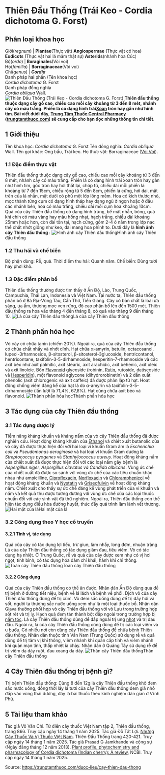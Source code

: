 # Thiên Đầu Thống (Trái Keo - Cordia dichotoma G. Forst)

Phân loại khoa học  
---  
Giới(_regnum_) |  **Plantae**(Thực vật) **Angiospermae** (Thực vật có hoa) **Eudicots** (Thực vật hai lá mầm thật sự) **Asterids**(nhánh hoa Cúc)  
Bộ(_ordo_) | **Boraginales**(Vòi voi)  
Họ(_familia_) | **Borraginaceae**(Vòi voi)  
Chi(_genus_) | **_Cordia_**  
Danh pháp hai phần (Tên khoa học)  
_Cordia dichotoma_ G. Forst  
Danh pháp đồng nghĩa  
_Cordia obliqua_ Wall.  
![Thiên Đầu Thống \(Trái Keo - Cordia dichotoma G. Forst\)](https://trungtamthuoc.com/images/others/thien-dau-thong-7428.jpg)
**Thiên đầu thống thuộc dạng cây gỗ cao, chiều cao mỗi cây khoảng từ 3 đến 8 mét, nhánh cây có màu trắng. Phiến lá có dạng hình trái[Xoan](https://trungtamthuoc.com/duoc-lieu/cay-xoan "Xoan") tròn hay gần như hình tim. Bài viết dưới đây, [Trung Tâm Thuốc Central Pharmacy](https://trungtamthuoc.com/ "Trung Tâm Thuốc Central Pharmacy") ([trungtamthuoc.com](https://trungtamthuoc.com/ "trungtamthuoc.com")) sẽ cung cấp cho bạn đọc những thông tin chi tiết.**
##  1 Giới thiệu
Tên khoa học: _Cordia dichotoma_ G. Forst
Tên đồng nghĩa: _Cordia obliqua_ Wall.
Tên gọi khác: Ong bầu, Trái keo.
Họ thực vật: Borraginaceae ([Vòi Voi](https://trungtamthuoc.com/duoc-lieu/cay-voi-voi "Vòi Voi")).
### 1.1 Đặc điểm thực vật
Thiên đầu thống thuộc dạng cây gỗ cao, chiều cao mỗi cây khoảng từ 3 đến 8 mét, nhánh cây có màu trắng.
Phiến lá có dạng hình trái xoan tròn hay gần như hình tim, gốc tron hay hơi thắt lại, chóp tù, chiều dài mỗi phiến lá khoảng từ 7 đến 15cm, chiều rộng từ 5 đến 8cm, phiến lá cứng, hơi dai, mặt trên của lá nhẵn, mặt dưới có phủ một lớp lông mềm.
Hoa có kích thước nhỏ, mọc thành từng cụm có dạng hình tháp hay dạng ngù ở ngọn hoặc ở đầu các nhánh bên, hoa có màu trắng, chiều dài mỗi cụm hoa khoảng 10cm.
Quả của cây Thiên đầu thống có dạng hình trứng, bề mặt nhẵn, bóng, quả khi chín có màu vàng hay màu hồng nhạt, hạch trắng, chiều dài khoảng 25mm hoặc hơn, còn đài tồn tại, hạch cứng, gồm 2-4 ô nằm trong lớp nạc thể chất nhớt giống như keo, đài mang hoa phình to.
Dưới đây là **hình ảnh cây Thiên đầu thống** :
![Hình ảnh cây Thiên đầu thống](https://trungtamthuoc.com/images/item/thien-dau-thong-0.jpg)Hình ảnh cây Thiên đầu thống
### 1.2 Thu hái và chế biến
Bộ phận dùng: Rễ, quả.
Thời điểm thu hái: Quanh năm.
Chế biến: Dùng tươi hay phơi khô.
### 1.3 Đặc điểm phân bố
Thiên đầu thống thường được tìm thấy ở Ấn Độ, Lào, Trung Quốc, Campuchia, Thái Lan, Indonesia và Việt Nam.
Tại nước ta, Thiên đầu thống phân bố ở Bà Rịa-Vũng Tàu, Cần Thơ, Tiền Giang.
Cây có bản chất là loài ưa sáng, ưa ẩm, thường mọc ven rừng, độ cao phân bố lên đến 1500 mét.
Thiên đầu thống ra hoa vào tháng 4 đến tháng 8, có quả vào tháng 9 đến tháng 10.
![Lá của cây Thiên đầu thống](https://trungtamthuoc.com/images/item/thien-dau-thong-1.jpg)Lá của cây Thiên đầu thống
##  2 Thành phần hóa học
Vỏ cây có chứa tanin (chiếm 20%).
Ngoài ra, quả của cây Thiên đầu thống có chứa chất nhầy và nhớt dính.
Hạt chứa α-amyrin, betulin, octacosanol, lupeol-3rhamnoside, β-sitosterol, β-sitosterol-3glucoside, hentricontanol, hentricontane, taxifolin-3-5-dirhamnoside, hesperitin-7-rhamnoside và các axit béo như axit palmitic, axit stearic, axit arachidic, axit behenic, axit oleic và axit linoleic. Bốn [Flavonoid](https://trungtamthuoc.com/hoat-chat/flavonoid "Flavonoid") glycoside (robinin, [Rutin](https://trungtamthuoc.com/hoat-chat/rutin "Rutin"), rutoside, datiscoside và [Hesperidin](https://trungtamthuoc.com/hoat-chat/hesperidin "Hesperidin")), một flavonoid aglycone (dihydrorobinetin) và 2 dẫn xuất phenolic (axit chlorogenic và axit caffeic) đã được phân lập từ hạt. Hoạt động chống viêm đáng kể của hạt là do α-amyrin và taxifolin-3-5-dirhamnoside (lần lượt là 71,4%, 67,8%). Hạt cũng chứa axit béo và flavonoid.
![Thành phần hóa học](https://trungtamthuoc.com/images/item/thien-dau-thong-2.jpg)Thành phần hóa học
##  3 Tác dụng của cây Thiên đầu thống
### 3.1 Tác dụng dược lý
Tiềm năng kháng khuẩn và kháng nấm của vỏ cây Thiên đầu thống đã được nghiên cứu. Hoạt động kháng khuẩn của [Ethanol](https://trungtamthuoc.com/hoat-chat/ethanol "Ethanol") và chiết xuất butanolic của vỏ cây đã được thực hiện đối với hai loại vi khuẩn Gram âm là _Escherichia coli_ và _Pseudomonas aeruginosa_ và hai loại vi khuẩn Gram dương là _Streptococcus pyogenes_ và _Staphylococcus aureus_. Hoạt động kháng nấm của chiết xuất đã được thực hiện đối với các loại nấm gây bệnh là _Aspergillus niger, Aspergillus clavatus và Candida albicans_. Vùng ức chế của chiết xuất đã được so sánh với vùng ức chế của các tiêu chuẩn khác nhau như ampicilline, [Ciprofloxacin](https://trungtamthuoc.com/hoat-chat/ciprofloxacin "Ciprofloxacin"), [Norfloxacin](https://trungtamthuoc.com/hoat-chat/norfloxacin "Norfloxacin") và [Chloramphenicol](https://trungtamthuoc.com/hoat-chat/cloramphenicol "Chloramphenicol") về hoạt động kháng khuẩn và [Nystatin](https://trungtamthuoc.com/hoat-chat/nystatin "Nystatin") và [Griseofulvin](https://trungtamthuoc.com/hoat-chat/griseofulvin "Griseofulvin") về hoạt động kháng nấm. Chiết xuất cho thấy sự ức chế đáng kể vùng phát triển của vi khuẩn và nấm và kết quả thu được tương đương với vùng ức chế của các loại thuốc chuẩn đối với các sinh vật đã thử nghiệm.
Ngoài ra, Thiên đầu thống còn thể hiện tác dụng điều hòa đường huyết, thúc đẩy quá trình làm lành vết thương.
![Hai mặt của lá](https://trungtamthuoc.com/images/item/thien-dau-thong-3.jpg)Hai mặt của lá
### 3.2 Công dụng theo Y học cổ truyền
#### 3.2.1 Tính vị, tác dụng
Quả của cây có tác dụng lợi tiểu, trừ giun, làm nhầy, long đờm, nhuận tràng.
Lá của cây Thiên đầu thống có tác dụng giảm đau, tiêu viêm.
Vỏ có tác dụng hạ nhiệt.
Ở Trung Quốc, rễ và quả của cây được xem như có vị hơi ngọt, tính bình, có tác dụng hóa đàm chỉ khái, hành khí chỉ thống.
![Toàn cây Thiên đầu thống](https://trungtamthuoc.com/images/item/thien-dau-thong-4.jpg)Toàn cây Thiên đầu thống
#### 3.2.2 Công dụng
Quả của cây Thiên đầu thống có thể ăn được. Nhân dân Ấn Độ dùng quả để trị bệnh ở đường tiết niệu, bệnh về lá lách và bệnh về phổi.
Dịch vỏ của cây Thiên đầu thống dùng để trị cúm. Vỏ đem sắc uống dùng để trị đầy hơi và sốt, người ta thường sắc nước uống xem như là một loại thuốc bổ.
Nhân dân Giava thường phối hợp vỏ cây Thiên đầu thống với vỏ Lựu trong trường hợp sốt rét và trị lỵ.
Hạch quả đem tán thành bột đắp ngoài trong trường hợp bị [nấm tóc](https://trungtamthuoc.com/bai-viet/nam-toc "nấm tóc").
Lá cây Thiên đầu thống dùng để đắp ngoài trị ung [nhọt](https://trungtamthuoc.com/bai-viet/nhot "nhọt") và trị đau đầu. Ngoài ra, lá của cây Thiên đầu thống cũng dùng để trị các loại viêm và u bướu. Có nhiều nơi còn dùng cây Thiên đầu thống để chữa bệnh Thiên đầu thống.
Nhân dân thuộc tỉnh Vân Nam (Trung Quốc) sử dụng rễ và quả dùng để trị tâm vị khí thống, viêm nhánh khí quản cấp tính và viêm nhánh khí quản mạn tính, thấp nhiệt ỉa chảy. Nhân dân ở Quảng Tây sử dụng rễ để trị viêm dạ dày ruột, đau xoang dạ dày.
![Thân cây Thiên đầu thống](https://trungtamthuoc.com/images/item/thien-dau-thong-5.jpg)Thân cây Thiên đầu thống
##  4 Cây Thiên đầu thống trị bệnh gì?
Trị bệnh Thiên đầu thống: Dùng 8 đến 12g lá cây Thiên đầu thống khô đem sắc nước uống, đồng thời lấy lá tươi của cây Thiên đầu thống đem giã nhỏ đắp vào vùng thái dương, đây là bài thuốc theo kinh nghiệm dân gian ở Vĩnh Phú.
##  5 Tài liệu tham khảo
Tác giả Võ Văn Chi. Từ điển cây thuốc Việt Nam tập 2, Thiên đầu thống, trang 866. Truy cập ngày 14 tháng 1 năm 2025.
Tác giả Đỗ Tất Lợi. [Những Cây Thuốc Và Vị Thuốc Việt Nam](https://trungtamthuoc.com/duoc-lieu "Những Cây Thuốc Và Vị Thuốc Việt Nam"). Thiên Đầu Thống trang 420-421. Truy cập ngày 14 tháng 1 năm 2025.
Tác giả Prasad G Jamkhande và cộng sự (Ngày đăng tháng 12 năm 2013). [Plant profile, phytochemistry and pharmacology of Cordia dichotoma (Indian cherry): A review](https://pmc.ncbi.nlm.nih.gov/articles/PMC3805104/), NCBI. Truy cập ngày 14 tháng 1 năm 2025.


Source: https://trungtamthuoc.com/duoc-lieu/cay-thien-dau-thong
